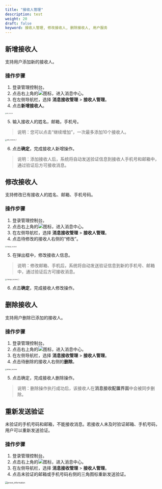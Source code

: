 ```yaml
---
title: "接收人管理"
description: test
weight: 20
draft: false
keyword: 接收人管理, 修改接收人, 删除接收人, 用户服务
---
```


## 新增接收人

支持用户添加新的接收人。

### 操作步骤

1. 登录管理控制台。
2. 点击右上角的![](../../_images/notification-bell.png)图标，进入消息中心。
3. 在左侧导航栏，选择 **消息接收管理** > **接收人管理**。
4. 点击**新增接收人**。

<img src="../../_images/add_receiver.png" alt="add_receiver" style="zoom:25%;" />

5. 输入接收人的姓名，邮箱，手机号。

> 说明：您可以点击“继续增加”，一次最多添加10个接收人。

<img src="../../_images/add_reveiver_1.png" alt="add_reveiver_1" style="zoom:33%;" />

6. 点击**确定**，完成接收人新增操作。

> 说明：添加接收人后，系统将自动发送验证信息到接收人手机号和邮箱中，通过验证后方可接收消息。

## 修改接收人

支持修改已有接收人的姓名、邮箱、手机号码。

### 操作步骤

1. 登录管理控制台。
2. 点击右上角的![](../../_images/notification-bell.png)图标，进入消息中心。
3. 在左侧导航栏，选择 **消息接收管理** > **接收人管理**。
4. 点击待修改的接收人右侧的“修改”。

<img src="../../_images/change_receiver.png" alt="change_receiver" style="zoom:30%;" />

5. 在弹出框中，修改接收人信息。

> 说明：修改邮箱、手机后，系统将自动发送验证信息到新的手机号、邮箱中，通过验证后方可接收消息。

<img src="../../_images/change_receiver_1.png" alt="change_receiver_1" style="zoom:33%;" />

6. 点击**确定**，完成接收人修改操作。

## 删除接收人

支持用户删除已添加的接收人。

### 操作步骤

1. 登录管理控制台。
2. 点击右上角的![](../../_images/notification-bell.png)图标，进入消息中心。
3. 在左侧导航栏，选择 **消息接收管理** > **接收人管理**。
4. 点击待删除的接收人右侧的**删除**。

<img src="../../_images/delate_receiver.png" alt="delate_receiver " style="zoom:33%;" />

5. 点击确定，完成接收人删除操作。

> 说明：删除操作执行成功后，该接收人在**消息接收配置界面**中会被同步删除。

## 重新发送验证

未验证的手机号码和邮箱，不能接收消息。若接收人未及时验证邮箱、手机号码，用户可以重新发送验证。

### 操作步骤

1. 登录管理控制台。
2. 点击右上角的![](../../_images/notification-bell.png)图标，进入消息中心。
3. 在左侧导航栏，选择 **消息接收管理** > **接收人管理**。
4. 点击未验证的邮箱或手机号码右侧的三角图标重新发送验证。

<img src="../../_images/prove_information.png" alt="prove_information" style="zoom:48%;" />
